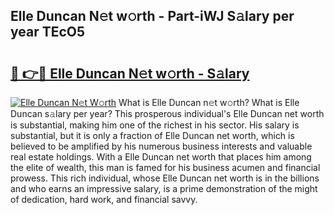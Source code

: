 ## Elle Duncan N𝚎t w𝚘rth - Part-iWJ S𝚊lary per year TEcO5

# <h2><a href="http://gc44oh.nevu.top/?p=Elle+Duncan">🔗 👉🔴 Elle Duncan N𝚎t w𝚘rth - S𝚊lary</a></h2>

[![Elle Duncan N𝚎t W𝚘rth](https://i.imgur.com/Oavwk0R.jpeg)](http://gc44oh.nevu.top/?p=Elle+Duncan)
What is Elle Duncan n𝚎t w𝚘rth? What is Elle Duncan s𝚊lary per year?
This prosperous individual's Elle Duncan net worth is substantial, making him one of the richest in his sector. His salary is substantial, but it is only a fraction of Elle Duncan net worth, which is believed to be amplified by his numerous business interests and valuable real estate holdings. With a Elle Duncan net worth that places him among the elite of wealth, this man is famed for his business acumen and financial prowess. This rich individual, whose Elle Duncan net worth is in the billions and who earns an impressive salary, is a prime demonstration of the might of dedication, hard work, and financial savvy.
